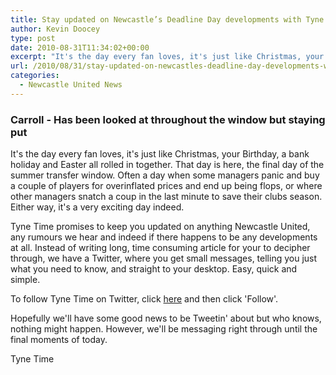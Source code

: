 ```yaml
---
title: Stay updated on Newcastle’s Deadline Day developments with Tyne Time’s Twitter
author: Kevin Doocey
type: post
date: 2010-08-31T11:34:02+00:00
excerpt: "It's the day every fan loves, it's just like Christmas, your Birthday, a bank holiday and Easter all rolled in together.."
url: /2010/08/31/stay-updated-on-newcastles-deadline-day-developments-with-tyne-times-twitter/
categories:
  - Newcastle United News
---
```


### Carroll - Has been looked at throughout the window but staying put

It's the day every fan loves, it's just like Christmas, your Birthday, a bank holiday and Easter all rolled in together. That day is here, the final day of the summer transfer window. Often a day when some managers panic and buy a couple of players for overinflated prices and end up being flops, or where other managers snatch a coup in the last minute to save their clubs season. Either  way, it's a very exciting day indeed.

Tyne Time promises to keep you updated on anything Newcastle United, any rumours we hear and indeed if there happens to be any developments at all. Instead of writing long, time consuming article for your to decipher through, we have a Twitter, where you get small messages, telling you just what you need to know, and straight to your desktop. Easy, quick and simple.

To follow Tyne Time on Twitter, click [here](https://twitter.com/tynetime "HERE") and then click 'Follow'.

Hopefully we'll have some good news to be Tweetin' about but who knows, nothing might happen. However, we'll be messaging right through until the final moments of today.

Tyne Time
